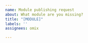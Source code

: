 ```yaml
---
name: Module publishing request
about: What module are you missing?
title: "[MODULE]"
labels: ''
assignees: omix

---
```



